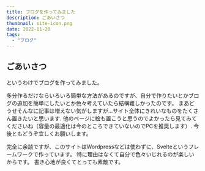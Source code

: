 ```yaml
---
title: ブログを作ってみました
description: ごあいさつ
thumbnail: site-icon.png
date: 2022-11-20
tags:
  - "ブログ"
---
```


## ごあいさつ

というわけでブログを作ってみました。

多分作るだけならいろいろ簡単な方法があるのですが、自分で作りたいとかブログの追加を簡単にしたいとか色々考えていたら結構難しかったのです。
まあどうせそんなに記事は増えない気がしますが...サイト全体にきれいなものをたくさん置きたいと思います.
他のページに絵も置こうと思うのでよかったら見てみてくださいね（容量の最適化は今のところできていないのでPCを推奨します）.
今後ともどうぞ宜しくお願いします。

完全に余談ですが、このサイトはWordpressなどは使わずに、Svelteというフレームワークで作っています。
特に理由はなくて自分で色々いじれるのが楽しいからです。
書き心地が良くてとっても素敵です。
